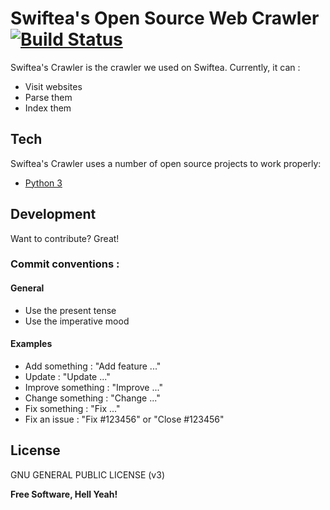 # Swiftea's Open Source Web Crawler [![Build Status](https://travis-ci.org/Swiftea/Crawler.svg?branch=master)](https://travis-ci.org/Swiftea/Crawler)

Swiftea's Crawler is the crawler we used on Swiftea. Currently, it can :

  - Visit websites
  - Parse them
  - Index them

## Tech

Swiftea's Crawler uses a number of open source projects to work properly:

* [Python 3]

## Development

Want to contribute? Great!

### Commit conventions :

#### General
  - Use the present tense
  - Use the imperative mood

#### Examples
  - Add something : "Add feature ..."
  - Update : "Update ..."
  - Improve something : "Improve ..."
  - Change something : "Change ..."
  - Fix something : "Fix ..."
  - Fix an issue : "Fix #123456" or "Close #123456"

License
----

GNU GENERAL PUBLIC LICENSE (v3)

**Free Software, Hell Yeah!**

[Python 3]:https://www.python.org/
